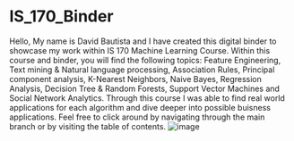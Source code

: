 # IS_170_Binder
Hello, My name is David Bautista and I have created this digital binder to showcase my work within IS 170 Machine Learning Course.
Within this course and binder, you will find the following topics: Feature Engineering, Text mining & Natural language processing,  Association Rules, Principal component analysis, K-Nearest Neighbors, Naive Bayes, Regression Analysis, Decision Tree & Random Forests,  Support Vector Machines and Social Network Analytics. Through this course I was able to find real world applications for each algorithm and dive deeper into possible buisness applications. Feel free to click around by navigating through the main branch or by visiting the table of contents.
![image](https://github.com/david5421/IS_170_Binder/assets/98560756/a967cbbe-c836-4cff-aeb3-f10f5a7dcbbe)
